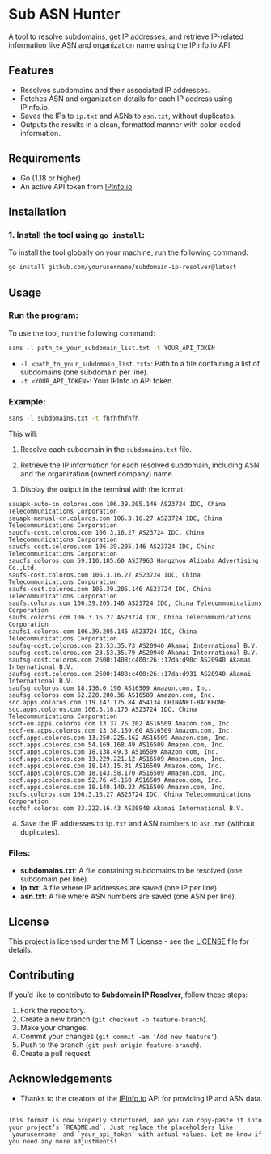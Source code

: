 # Sub ASN Hunter

A tool to resolve subdomains, get IP addresses, and retrieve IP-related information like ASN and organization name using the IPInfo.io API.

## Features

- Resolves subdomains and their associated IP addresses.
- Fetches ASN and organization details for each IP address using IPInfo.io.
- Saves the IPs to `ip.txt` and ASNs to `asn.txt`, without duplicates.
- Outputs the results in a clean, formatted manner with color-coded information.

## Requirements

- Go (1.18 or higher)
- An active API token from [IPInfo.io](https://ipinfo.io/account/token)

## Installation

### 1. Install the tool using `go install`:

To install the tool globally on your machine, run the following command:

```bash
go install github.com/yourusername/subdomain-ip-resolver@latest
```

## Usage

### Run the program:

To use the tool, run the following command:

```bash
sans -l path_to_your_subdomain_list.txt -t YOUR_API_TOKEN
```

- `-l <path_to_your_subdomain_list.txt>`: Path to a file containing a list of subdomains (one subdomain per line).
- `-t <YOUR_API_TOKEN>`: Your IPInfo.io API token.

### Example:

```bash
sans -l subdomains.txt -t fhfhfhfhfh
```

This will:

1. Resolve each subdomain in the `subdomains.txt` file.
2. Retrieve the IP information for each resolved subdomain, including ASN and the organization (owned company) name.

3. Display the output in the terminal with the format:

```
sauapk-auto-cn.coloros.com 106.39.205.146 AS23724 IDC, China Telecommunications Corporation
sauapk-manual-cn.coloros.com 106.3.16.27 AS23724 IDC, China Telecommunications Corporation
saucfs-cost.coloros.com 106.3.16.27 AS23724 IDC, China Telecommunications Corporation
saucfs-cost.coloros.com 106.39.205.146 AS23724 IDC, China Telecommunications Corporation
saucfs.coloros.com 59.110.185.60 AS37963 Hangzhou Alibaba Advertising Co.,Ltd.
saufs-cost.coloros.com 106.3.16.27 AS23724 IDC, China Telecommunications Corporation
saufs-cost.coloros.com 106.39.205.146 AS23724 IDC, China Telecommunications Corporation
saufs.coloros.com 106.39.205.146 AS23724 IDC, China Telecommunications Corporation
saufs.coloros.com 106.3.16.27 AS23724 IDC, China Telecommunications Corporation
saufs1.coloros.com 106.39.205.146 AS23724 IDC, China Telecommunications Corporation
saufsg-cost.coloros.com 23.53.35.73 AS20940 Akamai International B.V.
saufsg-cost.coloros.com 23.53.35.79 AS20940 Akamai International B.V.
saufsg-cost.coloros.com 2600:1408:c400:26::17da:d90c AS20940 Akamai International B.V.
saufsg-cost.coloros.com 2600:1408:c400:26::17da:d931 AS20940 Akamai International B.V.
saufsg.coloros.com 18.136.0.190 AS16509 Amazon.com, Inc.
saufsg.coloros.com 52.220.200.36 AS16509 Amazon.com, Inc.
scc.apps.coloros.com 119.147.175.84 AS4134 CHINANET-BACKBONE
scc.apps.coloros.com 106.3.18.170 AS23724 IDC, China Telecommunications Corporation
sccf-eu.apps.coloros.com 13.37.76.202 AS16509 Amazon.com, Inc.
sccf-eu.apps.coloros.com 13.38.159.60 AS16509 Amazon.com, Inc.
sccf.apps.coloros.com 13.250.225.162 AS16509 Amazon.com, Inc.
sccf.apps.coloros.com 54.169.168.49 AS16509 Amazon.com, Inc.
sccf.apps.coloros.com 18.138.49.3 AS16509 Amazon.com, Inc.
sccf.apps.coloros.com 13.229.221.12 AS16509 Amazon.com, Inc.
sccf.apps.coloros.com 18.143.15.31 AS16509 Amazon.com, Inc.
sccf.apps.coloros.com 18.143.58.170 AS16509 Amazon.com, Inc.
sccf.apps.coloros.com 52.76.45.150 AS16509 Amazon.com, Inc.
sccf.apps.coloros.com 18.140.140.23 AS16509 Amazon.com, Inc.
sccfs.coloros.com 106.3.16.27 AS23724 IDC, China Telecommunications Corporation
sccfsf.coloros.com 23.222.16.43 AS20940 Akamai International B.V.

   ```

4. Save the IP addresses to `ip.txt` and ASN numbers to `asn.txt` (without duplicates).

### Files:
- **subdomains.txt**: A file containing subdomains to be resolved (one subdomain per line).
- **ip.txt**: A file where IP addresses are saved (one IP per line).
- **asn.txt**: A file where ASN numbers are saved (one ASN per line).

## License

This project is licensed under the MIT License - see the [LICENSE](LICENSE) file for details.

## Contributing

If you’d like to contribute to **Subdomain IP Resolver**, follow these steps:

1. Fork the repository.
2. Create a new branch (`git checkout -b feature-branch`).
3. Make your changes.
4. Commit your changes (`git commit -am 'Add new feature'`).
5. Push to the branch (`git push origin feature-branch`).
6. Create a pull request.

## Acknowledgements

- Thanks to the creators of the [IPInfo.io](https://ipinfo.io/) API for providing IP and ASN data.

```

This format is now properly structured, and you can copy-paste it into your project’s `README.md`. Just replace the placeholders like `yourusername` and `your_api_token` with actual values. Let me know if you need any more adjustments!
